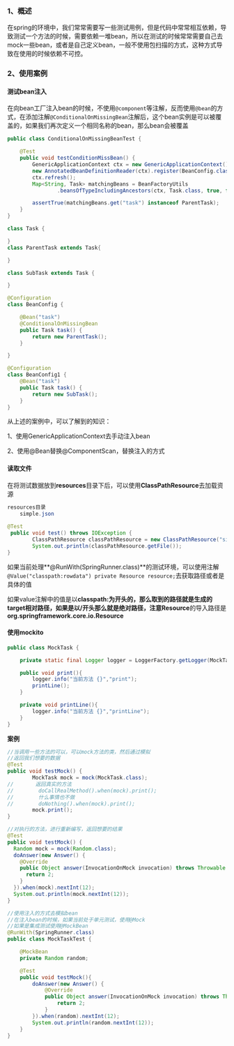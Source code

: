 ### 1、概述

在spring的环境中，我们常常需要写一些测试用例，但是代码中常常相互依赖，导致测试一个方法的时候，需要依赖一堆bean，所以在测试的时候常常需要自己去mock一些bean，或者是自己定义bean，一般不使用包扫描的方式，这种方式导致在使用的时候依赖不可控。

### 2、使用案例

#### 	测试bean注入

在向bean工厂注入bean的时候，不使用```@component```等注解，反而使用```@bean```的方式，在添加注解```@ConditionalOnMissingBean```注解后，这个bean实例是可以被覆盖的，如果我们再次定义一个相同名称的bean，那么bean会被覆盖

```java
public class ConditionalOnMissingBeanTest {

    @Test
    public void testConditionMissBean() {
        GenericApplicationContext ctx = new GenericApplicationContext();
        new AnnotatedBeanDefinitionReader(ctx).register(BeanConfig.class, BeanConfig1.class);
        ctx.refresh();
        Map<String, Task> matchingBeans = BeanFactoryUtils
                .beansOfTypeIncludingAncestors(ctx, Task.class, true, false);

        assertTrue(matchingBeans.get("task") instanceof ParentTask);
    }
}

class Task {

}
class ParentTask extends Task{

}

class SubTask extends Task {

}

@Configuration
class BeanConfig {

    @Bean("task")
    @ConditionalOnMissingBean
    public Task task() {
        return new ParentTask();
    }

}

@Configuration
class BeanConfig1 {
    @Bean("task")
    public Task task() {
        return new SubTask();
    }
}
```

从上述的案例中，可以了解到的知识：

1、使用GenericApplicationContext去手动注入bean

2、使用@Bean替换@ComponentScan，替换注入的方式

#### 	读取文件

在将测试数据放到**resources**目录下后，可以使用**ClassPathResource**去加载资源

```java
resources目录
	simple.json
	
@Test
 public void test() throws IOException {
		ClassPathResource classPathResource = new ClassPathResource("simple.json");
		System.out.println(classPathResource.getFile());
}
```

如果当前处理**@RunWith(SpringRunner.class)**的测试环境，可以使用注解```@Value("classpath:rowdata")
    private Resource resource;```去获取路径或者是具体的值

如果value注解中的值是以**classpath:**为开头的，那么取到的路径就是生成的target相对路径，如果是以**/**开头那么就是绝对路径，注意**Resource**的导入路径是**org.springframework.core.io.Resource**

#### 	使用mockito

```java
public class MockTask {

    private static final Logger logger = LoggerFactory.getLogger(MockTask.class);

    public void print(){
        logger.info("当前方法 {}","print");
        printLine();
    }

    private void printLine(){
        logger.info("当前方法 {}","printLine");
    }
}
```

**案例**

```java
//当调用一些方法的可以，可以mock方法的类，然后通过模拟
//返回我们想要的数据
@Test
public void testMock() {
        MockTask mock = mock(MockTask.class);
//       返回真实的方法
//        doCallRealMethod().when(mock).print();
//        什么事情也不做
//        doNothing().when(mock).print();
        mock.print();
}
```

```java
//对执行的方法，进行重新编写，返回想要的结果
@Test
public void testMock() {
  Random mock = mock(Random.class);
  doAnswer(new Answer() {
    @Override
    public Object answer(InvocationOnMock invocation) throws Throwable {
      return 2;
    }
  }).when(mock).nextInt(12);
  System.out.println(mock.nextInt(12));
}
```

```java
//使用注入的方式去模拟bean
//在注入bean的时候，如果当前处于单元测试，使用@Mock
//如果是集成测试使用@MockBean
@RunWith(SpringRunner.class)
public class MockTaskTest {

    @MockBean
    private Random random;

    @Test
    public void testMock(){
        doAnswer(new Answer() {
            @Override
            public Object answer(InvocationOnMock invocation) throws Throwable {
                return 2;
            }
        }).when(random).nextInt(12);
        System.out.println(random.nextInt(12));
    }
}
```


